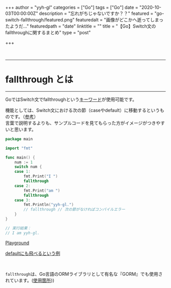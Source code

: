 +++
author = "yyh-gl"
categories = ["Go"]
tags = ["Go"]
date = "2020-10-03T00:00:00Z"
description = "忘れがちじゃないですか？？"
featured = "go-switch-fallthrough/featured.png"
featuredalt = "画像がどこかへ逝ってしまったようだ…"
featuredpath = "date"
linktitle = ""
title = "【Go】Switch文のfallthroughに関するまとめ"
type = "post"

+++


<br>

---
# fallthrough とは
---

GoではSwitch文でfallthroughという[キーワード](https://golang.org/ref/spec#Keywords)が使用可能です。

機能としては、Switch文における次の節（caseやdefault）に移動するというものです。（[参考](https://github.com/golang/go/wiki/Switch#fall-through)）<br>
言葉で説明するよりも、サンプルコードを見てもらった方がイメージがつきやすいと思います。

```go
package main

import "fmt"

func main() {
	num := 1
	switch num {
	case 1:
		fmt.Print("I ")
		fallthrough
	case 2:
		fmt.Print("am ")
		fallthrough
	case 3:
		fmt.Println("yyh-gl.")
		// fallthrough // 次の節がなければコンパイルエラー
	}
}

// 実行結果：
// I am yyh-gl.
```

[Playground](https://play.golang.org/p/FBJKDxbVw5n)

[defaultにも飛べるという例](https://play.golang.org/p/VmfdVwngNGi)

<br>

`fallthrough`は、Go言語のORMライブラリとして有名な『GORM』でも使用されています。([使用箇所](https://github.com/go-gorm/gorm/blob/master/finisher_api.go#L44)))<br>

